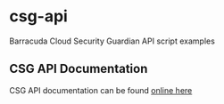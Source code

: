 # csg-api
Barracuda Cloud Security Guardian API script examples
## CSG API Documentation
CSG API documentation can be found [online here](https://csg.barracudanetworks.com/api/v1/docs)

